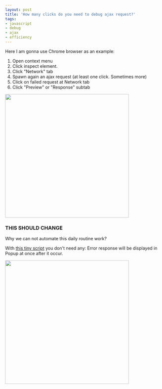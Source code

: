 ```yaml
---
layout: post
title: 'How many clicks do you need to debug ajax request?'
tags: 
- javascript
- debug
- ajax
- efficiency
---
```



Here I am gonna use Chrome browser as an example:

1. Open context menu
2. Click inspect element.
3. Click "Network" tab
4. Spawn again an ajax request (at least one click. Sometimes more)
5. Click on failed request at Network tab
6. Click "Preview" or "Response" subtab

<!--more-->

<a href="http://i.imm.io/skBN.png">
  <img width="400px" src="http://i.imm.io/skBN.png"/>
</a>

### THIS SHOULD CHANGE

Why we can not automate this daily routine work?

With [this tiny script](https://github.com/bogdan/jquery-ajax-debug) you don't need any:
Error response will be displayed in Popup at once after it occur.

<a href="http://i.imm.io/skDh.png">
  <img width="400px" src="http://i.imm.io/skDh.png"/>
</a>



